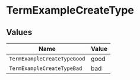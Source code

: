 # TermExampleCreateType


## Values

| Name                        | Value                       |
| --------------------------- | --------------------------- |
| `TermExampleCreateTypeGood` | good                        |
| `TermExampleCreateTypeBad`  | bad                         |